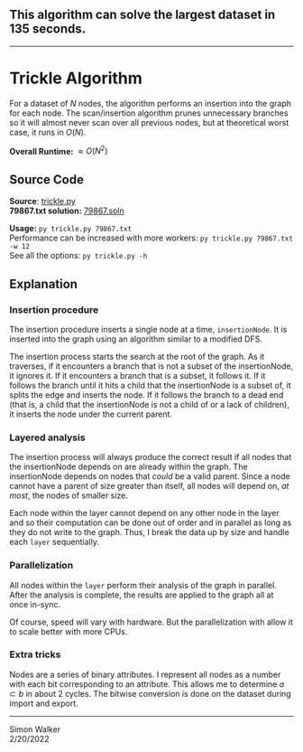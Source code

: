 ## This algorithm can solve the largest dataset in 135 seconds.

---

# Trickle Algorithm

For a dataset of $N$ nodes, the algorithm performs an insertion into the graph for each node.
The scan/insertion algorithm prunes unnecessary branches so it will almost never scan over all
previous nodes, but at theoretical worst case, it runs in $O(N)$.

**Overall Runtime:**  $\approx O(N^2)$

## Source Code

**Source**: [trickle.py](research/trickle.py)  
**79867.txt solution:** [79867.soln](data/solutions/trickle_threads/79867.soln)  

**Usage:** `py trickle.py 79867.txt`  
Performance can be increased with more workers: `py trickle.py 79867.txt -w 12`  
See all the options: `py trickle.py -h`  

## Explanation

### Insertion procedure

The insertion procedure inserts a single node at a time, `insertionNode`.
It is inserted into the graph using an algorithm similar to a modified DFS.  

The insertion process starts the search at the root of the graph. As it traverses, if
it encounters a branch that is not a subset of the insertionNode, it ignores it.
If it encounters a branch that is a subset, it follows it. If it follows the branch
until it hits a child that the insertionNode is a subset of, it splits the edge
and inserts the node. If it follows the branch to a dead end (that is, a child that the
insertionNode is not a child of or a lack of children),
it inserts the node under the current parent.

### Layered analysis

The insertion process will always produce the correct result if all nodes that the insertionNode
depends on are already within the graph. The insertionNode depends on nodes that *could* be a valid
parent. Since a node cannot have a parent of size greater than itself, all nodes will depend on, *at most*,
the nodes of smaller size.

Each node within the layer cannot depend on any other node in the layer and so their
computation can be done out of order and in parallel as long as they do not write to the graph.
Thus, I break the data up by size and handle each `layer` sequentially.

### Parallelization

All nodes within the `layer` perform their analysis of the graph in parallel.
After the analysis is complete, the results are applied to the graph all at once
in-sync.

Of course, speed will vary with hardware. But the parallelization with allow it to scale better with more CPUs.

### Extra tricks

Nodes are a series of binary attributes. I represent all nodes as a number with each bit corresponding
to an attribute. This allows me to determine $a \subset b$ in about 2 cycles. The bitwise conversion
is done on the dataset during import and export.

---

Simon Walker  
2/20/2022